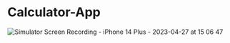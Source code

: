 # Calculator-App

![Simulator Screen Recording - iPhone 14 Plus - 2023-04-27 at 15 06 47](https://user-images.githubusercontent.com/81530201/234857163-d5071e1b-7096-4970-98d5-1c120938d0cb.gif)


